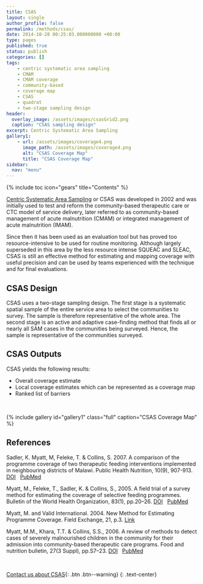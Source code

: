 ```yaml
---
title: CSAS
layout: single
author_profile: false
permalink: /methods/csas/
date: 2014-10-28 00:25:03.000000000 +00:00
type: pages
published: true
status: publish
categories: []
tags:
    - centric systematic area sampling
    - CMAM
    - CMAM coverage
    - community-based
    - coverage map
    - CSAS
    - quadrat
    - two-stage sampling design
header:
  overlay_image: /assets/images/csasGrid2.png
  caption: "CSAS sampling design"
excerpt: Centric Systematic Area Sampling
gallery1:
    - url: /assets/images/coverage4.png
      image_path: /assets/images/coverage4.png
      alt: "CSAS Coverage Map"
      title: "CSAS Coverage Map"
sidebar:
  nav: "menu"
---
```

{% include toc icon="gears" title="Contents" %}

[Centric Systematic Area Sampling](https://validmeasures.github.io/modules/metrics/csas/) or CSAS was developed in 2002 and was initially used to test and reform the community-based therapeutic care or CTC model of service delivery, later referred to as community-based management of acute malnutrition (CMAM) or integrated management of acute malnutrition (IMAM).

Since then it has been used as an evaluation tool but has proved too resource-intensive to be used for routine monitoring. Although largely superseded in this area by the less resource intense SQUEAC and SLEAC, CSAS is still an effective method for estimating and mapping coverage with useful precision and can be used by teams experienced with the technique and for final evaluations.


## CSAS Design
CSAS uses a two-stage sampling design. The first stage is a systematic spatial sample of the entire service area to select the communities to survey. The sample is therefore representative of the whole area. The second stage is an active and adaptive case-finding method that finds all or nearly all SAM cases in the communities being surveyed. Hence, the sample is representative of the communities surveyed.


## CSAS Outputs
CSAS yields the following results:

- Overall coverage estimate
- Local coverage estimates which can be represented as a coverage map
- Ranked list of barriers

<br/>

{% include gallery id="gallery1" class="full" caption="CSAS Coverage Map" %}


## References

Sadler, K. Myatt, M, Feleke, T. & Collins, S. 2007. A comparison of the programme coverage of two therapeutic feeding interventions implemented in neighbouring districts of Malawi. Public Health Nutrition, 10(9), 907-913. [DOI](https://doi.org/10.1017/S1368980007711035) &nbsp; [PubMed](https://www.ncbi.nlm.nih.gov/pubmed/17466097)

Myatt, M., Feleke, T., Sadler, K. & Collins, S., 2005. A field trial of a survey method for estimating the coverage of selective feeding programmes. Bulletin of the World Health Organization, 83(1), pp.20–26. [DOI](http://dx.doi.org/10.1590/S0042-96862005000100010) &nbsp; [PubMed](https://www.ncbi.nlm.nih.gov/pubmed/15682245)

Myatt, M. and Valid International. 2004. New Method for Estimating Programme Coverage. Field Exchange, 21, p.3. [Link](www.ennonline.net/fex/21/coverage)

Myatt, M.M., Khara, T.T. & Collins, S.S., 2006. A review of methods to detect cases of severely malnourished children in the community for their admission into community-based therapeutic care programs. Food and nutrition bulletin, 27(3 Suppl), pp.S7–23. [DOI](https://doi.org/10.1177/15648265060273S302) &nbsp; [PubMed](https://www.ncbi.nlm.nih.gov/pubmed/17076211)

<br/>

[Contact us about CSAS](/contact/){: .btn .btn--warning}
{: .text-center}

<br/>
<br/>
